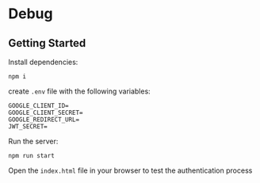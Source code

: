 # Debug

## Getting Started

Install dependencies:
```
npm i
```

create `.env` file with the following variables:

```
GOOGLE_CLIENT_ID=
GOOGLE_CLIENT_SECRET=
GOOGLE_REDIRECT_URL=
JWT_SECRET=
```

Run the server:
```
npm run start
```

Open the `index.html` file in your browser to test the authentication process
